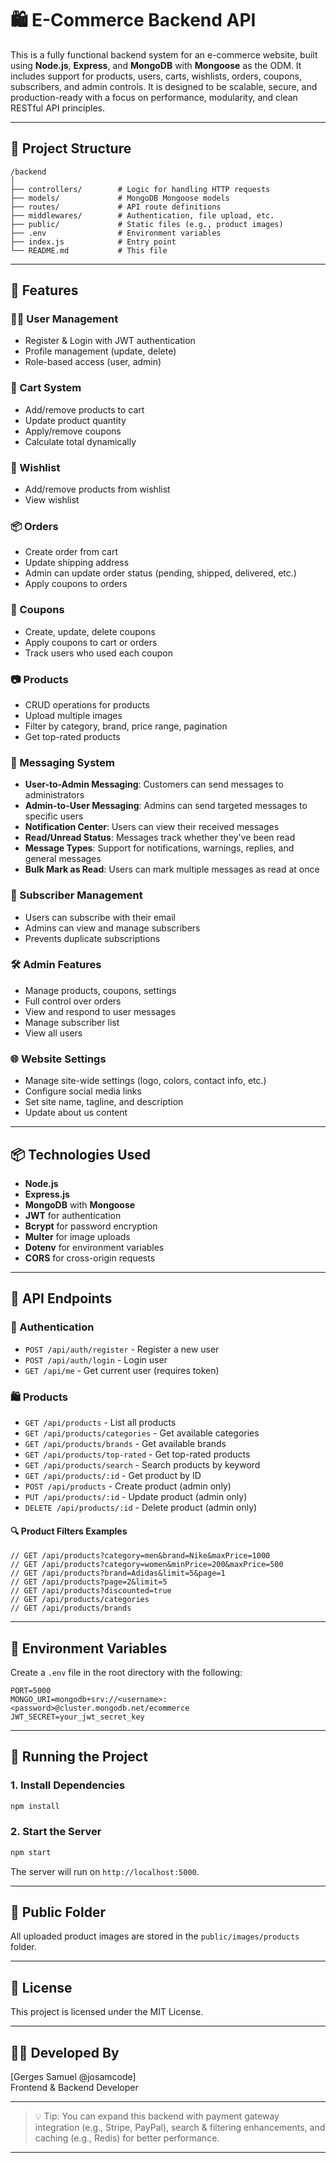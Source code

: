 # 🛍️ E-Commerce Backend API

This is a fully functional backend system for an e-commerce website, built using **Node.js**, **Express**, and **MongoDB** with **Mongoose** as the ODM. It includes support for products, users, carts, wishlists, orders, coupons, subscribers, and admin controls. It is designed to be scalable, secure, and production-ready with a focus on performance, modularity, and clean RESTful API principles.

---

## 📁 Project Structure

```
/backend
│
├── controllers/        # Logic for handling HTTP requests
├── models/             # MongoDB Mongoose models
├── routes/             # API route definitions
├── middlewares/        # Authentication, file upload, etc.
├── public/             # Static files (e.g., product images)
├── .env                # Environment variables
├── index.js            # Entry point
└── README.md           # This file
```

---

## 🔧 Features

### 🧑‍💼 User Management

- Register & Login with JWT authentication
- Profile management (update, delete)
- Role-based access (user, admin)

### 🛒 Cart System

- Add/remove products to cart
- Update product quantity
- Apply/remove coupons
- Calculate total dynamically

### 💝 Wishlist

- Add/remove products from wishlist
- View wishlist

### 📦 Orders

- Create order from cart
- Update shipping address
- Admin can update order status (pending, shipped, delivered, etc.)
- Apply coupons to orders

### 💸 Coupons

- Create, update, delete coupons
- Apply coupons to cart or orders
- Track users who used each coupon

### 📷 Products

- CRUD operations for products
- Upload multiple images
- Filter by category, brand, price range, pagination
- Get top-rated products

### 📨 Messaging System

- **User-to-Admin Messaging**: Customers can send messages to administrators
- **Admin-to-User Messaging**: Admins can send targeted messages to specific users
- **Notification Center**: Users can view their received messages
- **Read/Unread Status**: Messages track whether they've been read
- **Message Types**: Support for notifications, warnings, replies, and general messages
- **Bulk Mark as Read**: Users can mark multiple messages as read at once

### 📢 Subscriber Management

- Users can subscribe with their email
- Admins can view and manage subscribers
- Prevents duplicate subscriptions

### 🛠️ Admin Features

- Manage products, coupons, settings
- Full control over orders
- View and respond to user messages
- Manage subscriber list
- View all users

### 🌐 Website Settings

- Manage site-wide settings (logo, colors, contact info, etc.)
- Configure social media links
- Set site name, tagline, and description
- Update about us content

---

## 📦 Technologies Used

- **Node.js**
- **Express.js**
- **MongoDB** with **Mongoose**
- **JWT** for authentication
- **Bcrypt** for password encryption
- **Multer** for image uploads
- **Dotenv** for environment variables
- **CORS** for cross-origin requests

---

## 🧪 API Endpoints

### 🔐 Authentication

- `POST /api/auth/register` - Register a new user
- `POST /api/auth/login` - Login user
- `GET /api/me` - Get current user (requires token)

### 🛍️ Products

- `GET /api/products` - List all products
- `GET /api/products/categories` - Get available categories
- `GET /api/products/brands` - Get available brands
- `GET /api/products/top-rated` - Get top-rated products
- `GET /api/products/search` - Search products by keyword
- `GET /api/products/:id` - Get product by ID
- `POST /api/products` - Create product (admin only)
- `PUT /api/products/:id` - Update product (admin only)
- `DELETE /api/products/:id` - Delete product (admin only)

#### 🔍 Product Filters Examples

```
// GET /api/products?category=men&brand=Nike&maxPrice=1000
// GET /api/products?category=women&minPrice=200&maxPrice=500
// GET /api/products?brand=Adidas&limit=5&page=1
// GET /api/products?page=2&limit=5
// GET /api/products?discounted=true
// GET /api/products/categories
// GET /api/products/brands
```

---

## 📝 Environment Variables

Create a `.env` file in the root directory with the following:

```env
PORT=5000
MONGO_URI=mongodb+srv://<username>:<password>@cluster.mongodb.net/ecommerce
JWT_SECRET=your_jwt_secret_key
```

---

## 🚀 Running the Project

### 1. Install Dependencies

```bash
npm install
```

### 2. Start the Server

```bash
npm start
```

The server will run on `http://localhost:5000`.

---

## 📸 Public Folder

All uploaded product images are stored in the `public/images/products` folder.

---

## 📜 License

This project is licensed under the MIT License.

---

## 🧑‍💻 Developed By

[Gerges Samuel @josamcode]  
Frontend & Backend Developer

---

> 💡 Tip: You can expand this backend with payment gateway integration (e.g., Stripe, PayPal), search & filtering enhancements, and caching (e.g., Redis) for better performance.

---
